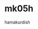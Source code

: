 # mk05h
hamakurdish

<script async src="https://pagead2.googlesyndication.com/pagead/js/adsbygoogle.js?client=ca-pub-4361954898046086"
     crossorigin="anonymous"></script>
